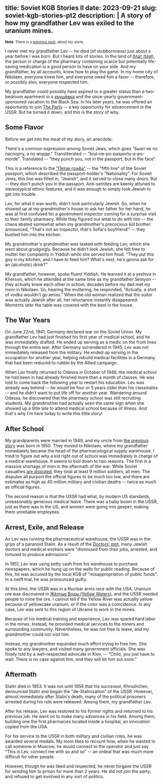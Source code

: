 title: Soviet KGB Stories II
date: 2023-09-21
slug: soviet-kgb-stories-pt2
description: |
  A story of how my grandfather Lev was exiled to the uranium mines.
---

<small>**Note**: There is a [previous post](/posts/soviet-kgb-stories-pt1), about my uncle.</small>

I never met my grandfather Lev -- he died (of stubbornness) just about a year before I was born.
But I heard lots of stories.
In the land of [блат (blat)](https://en.wikipedia.org/wiki/Blat_(favors)), the person in charge of the pharmacy containing scarce but potentially life-saving medication is a good person to have on your side.
And my grandfather, by all accounts, knew how to play the game.
In my home city of Nikolaev, everyone knew him, and everyone owed him a favor -- therefore, or possibly also, everyone respected him.

My grandfather could possibly have aspired to a greater status than a two-bedroom apartment in a [хрущёвка](https://en.wikipedia.org/wiki/Khrushchevka) and the once-yearly government-sponsored vacation to the Black Sea.
In his later years, he was offered an opportunity to join [The Party](https://en.wikipedia.org/wiki/Communist_Party_of_the_Soviet_Union) -- a key opportunity for advancement in the USSR.
But he turned it down, and this is the story of why.

## Some Flavor

Before we get into the meat of my story, an anecdote.

There's a common expression among Soviet Jews, which goes "Бьют не по паспорту, а по морде."
Transliterated -- "biut-ne-po-pasportu-a-po-morde".
Translated -- "they punch you, not in the passport, but in the face".

This is a reference to the ["Пятая графа"](https://ru.wikipedia.org/wiki/%D0%9F%D1%8F%D1%82%D0%B0%D1%8F_%D0%B3%D1%80%D0%B0%D1%84%D0%B0) -- the "fifth line" of the Soviet passport, which described the passport-holder's "Nationality".
For Soviet Jews, this line was filled in, "Jewish", and it served to close many doors.
But -- they don't punch you in the passport.
Anti-semites are keenly attuned to stereotypical ethnic features, and it was enough to simply look Jewish to get into trouble.

Lev, for what it was worth, didn't look particularly Jewish.
So, when he showed up at my grandmother's house to ask her father for her hand, he was at first confused for a government inspector coming for a surprise visit to their family pharmacy.
While they figured out what to do with him -- the chaos abated somewhat when my grandmother's precocious kid brother announced, "That's not an inspector, that's Sofia's boyfriend!" -- they bustled him into the kitchen.

My grandmother's grandmother was tasked with feeding Lev, which she went about grudgingly.
Because he didn't look Jewish, she felt free to mutter her complaints in Yiddish while she served him food.
"They put this goy in my kitchen, and I have to feed him?
What's next, he's gonna ask for an (alcoholic) drink?"

My grandfather, however, spoke fluent Yiddish.
He learned it at a yeshiva in Kherson, which he attended at the same time as my grandfather Semyon -- they actually knew each other in school, decades before my dad met my mom in Nikolaev.
So, hearing the muttering, he responded, "Actually, a shot of vodka wouldn't go amiss."
When the old woman realized that the suitor was actually Jewish after all, her reluctance instantly disappeared.
Moments later the table was covered with the best in the house.

## The War Years

On June 22nd, 1941, Germany declared war on the Soviet Union.
My grandfather Lev had just finished his first year of medical school, and he was immediately drafted.
He ended up serving as a medic on the front lines through the entire war.
After Germany surrendered in 1945, Lev was not immediately released from the military.
He ended up serving in the occupation for another year, helping rebuild medical facilities in a Germany that had been reduced to rubble by the Allied campaign.

When Lev finally returned to Odessa in October of 1946, the medical school he had been in had already finished more than a month of classes.
He was told to come back the following year to restart his education.
Lev was already way behind -- he would be four or 5 years older than his classmates -- and he didn't want to put life off for another year.
Wandering around Odessa, he discovered that the pharmacy school was still recruiting students.
My grandmother had actually seen the same sign when she showed up a little late to attend medical school because of illness.
And that's why I'm here today to write this little story!

## After School

My grandparents were married in 1949, and my uncle from [the previous story](/posts/soviet-kgb-stories-pt1) was born in 1950.
They moved to Nikolaev, where my grandfather immediately became the head of the pharmacological supply warehouse.
I tried to figure out why a kid right out of school was immediately in charge of a medical warehouse.
It seems to boil down to two reasons.
The first is a massive shortage of men in the aftermath of the war.
While Soviet casualties [are disputed](https://en.wikipedia.org/wiki/World_War_II_casualties_of_the_Soviet_Union), they total at least 9 million soldiers, all men.
The disputes all purport the official figures to be much too low, and there are estimates as high as 40 million military and civilian deaths -- twice as much as official figures.

The second reason is that the USSR had what, by modern US standards, unreasonably generous medical leave.
There was a baby boom in the USSR, just as there was in the US, and women were going into декрет, making them unreliable employees.

## Arrest, Exile, and Release

As Lev was running the pharmaceutical warehouse, the USSR was in the grips of a paranoid Stalin.
As a result of the [Doctors' plot](https://en.wikipedia.org/wiki/Doctors%27_plot), many Jewish doctors and medical workers were "dismissed from their jobs, arrested, and tortured to produce admissions".

In 1951, Lev was using petty cash from his warehouse to purchase newspapers, which he hung up on the walls for public reading.
Because of this, he was accused by the local KGB of "misappropriation of public funds".
In a swift trial, he was pronounced guilty.

At this time, the USSR was in a Nuclear arms race with the USA.
Uranium ore was discovered in [Жёлтые Воды (Yellow Waters)](https://en.wikipedia.org/wiki/Zhovti_Vody), and the USSR needed people to mine the ore.
I cannot tell if the Yellow River was actually yellow because of yellowcake uranium, or if the color was a coincidence.
In any case, Lev was sent to this region of Ukraine to work in the mines.

Because of his medical training and experience, Lev was spared hard labor in the mines.
Instead, he provided medical services to the miners and surrounding community.
Nevertheless, he was not free to leave, and my grandmother could not visit him.

Instead, my grandmother expanded much effort trying to free him.
She spoke to any lawyers, and visited many government officials.
She was finally told by a well-respected advocate in Kiev, -- "Child, you just have to wait.
There is no case against him, and they will let him out soon."

## Aftermath

Stalin died in 1953.
It was not until 1956 that his successor, Khrushchev, denounced Stalin and began the "de-Stalinization" of the USSR.
However, almost immediately after Stalin's death, many of the political prisoners arrested during his rule were released.
Among them, my grandfather Lev.

After his release, Lev was restored to his former rights and returned to his previous job.
He went on to make many advances in his field.
Among them, building one the first pharmacies located inside a hospital, an innovation copied from the USA.

For his service to the USSR in both military and civilian roles, he was awarded several medals.
My mom likes to recount how, when he wanted to call someone in Moscow, he would connect to the operator and just say "This is Lev, connect me with so and so" -- an ordeal that was much more difficult for other people.

However, though he was liked and respected, he never forgave the USSR for sending him to prison for more than 2 years.
He did not join the party, and refused to get involved in any sort of politics.
